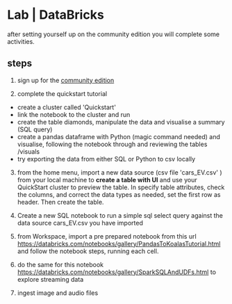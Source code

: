 

# Lab | DataBricks 

after setting yourself up on the community edition you will complete some activities.  



## steps 


1) sign up for the [community edition](https://databricks.com/try-databricks)

2) complete the quickstart tutorial
+ create a cluster called 'Quickstart'
+ link the notebook to the cluster and run 
+ create the table diamonds, manipulate the data and visualise a summary (SQL query)
+ create a pandas dataframe with Python (magic command needed) and visualise, following the notebook through and reviewing the tables /visuals 
+ try exporting the data from either SQL or Python to csv locally 

3) from the home menu, import a new data source (csv file 'cars_EV.csv' ) from your local machine to **create a table with UI** and use your QuickStart cluster to preview the table. In specify table attributes, check the columns, and correct the data types as needed, set the first row as header. Then create the table.

4)  Create a new SQL notebook to run a simple sql select query against the data source cars_EV.csv you have imported

5) from Workspace, import a pre prepared notebook from this url https://databricks.com/notebooks/gallery/PandasToKoalasTutorial.html and follow the notebook steps, running each cell. 

6) do the same for this notebook https://databricks.com/notebooks/gallery/SparkSQLAndUDFs.html to explore streaming data 

7) ingest image and audio files 


